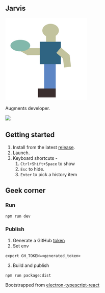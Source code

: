 ## Jarvis

![Icon](./Chaakar%20Icon.svg)

Augments developer.

![](./.data/2020-11-11-22-57-15.png)

## Getting started
1. Install from the latest [release](https://github.com/duke79/Jarvis/releases).
2. Launch.
3. Keyboard shortcuts -
   1. `Ctrl+Shift+Space` to show
   2. `Esc` to hide.
   3. `Enter` to pick a history item

## Geek corner

### Run
```
npm run dev
```

### Publish
1. Generate a GitHub [token](https://github.com/settings/tokens/new)
2. Set env
```
export GH_TOKEN=<generated_token>
```
3. Build and publish
```
npm run package:dist
```

Bootstrapped from [electron-typescript-react](https://github.com/diego3g/electron-typescript-react)
